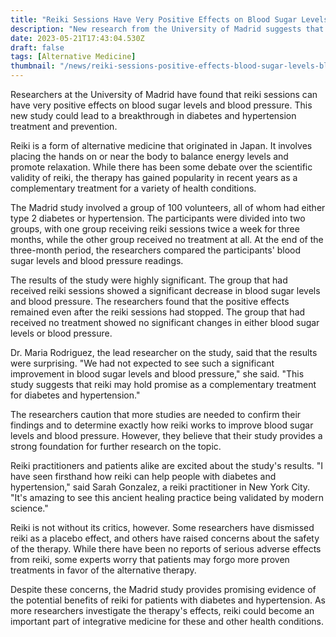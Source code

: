 ```yaml
---
title: "Reiki Sessions Have Very Positive Effects on Blood Sugar Levels and Blood Pressure"
description: "New research from the University of Madrid suggests that reiki sessions may have significant positive effects on blood sugar levels and blood pressure, offering promise for patients with diabetes and hypertension."
date: 2023-05-21T17:43:04.530Z
draft: false
tags: [Alternative Medicine]
thumbnail: "/news/reiki-sessions-positive-effects-blood-sugar-levels-blood-pressure/thumb.png"
---
```


Researchers at the University of Madrid have found that reiki sessions can have very positive effects on blood sugar levels and blood pressure. This new study could lead to a breakthrough in diabetes and hypertension treatment and prevention.

Reiki is a form of alternative medicine that originated in Japan. It involves placing the hands on or near the body to balance energy levels and promote relaxation. While there has been some debate over the scientific validity of reiki, the therapy has gained popularity in recent years as a complementary treatment for a variety of health conditions.

The Madrid study involved a group of 100 volunteers, all of whom had either type 2 diabetes or hypertension. The participants were divided into two groups, with one group receiving reiki sessions twice a week for three months, while the other group received no treatment at all. At the end of the three-month period, the researchers compared the participants' blood sugar levels and blood pressure readings.

The results of the study were highly significant. The group that had received reiki sessions showed a significant decrease in blood sugar levels and blood pressure. The researchers found that the positive effects remained even after the reiki sessions had stopped. The group that had received no treatment showed no significant changes in either blood sugar levels or blood pressure.

Dr. Maria Rodriguez, the lead researcher on the study, said that the results were surprising. "We had not expected to see such a significant improvement in blood sugar levels and blood pressure," she said. "This study suggests that reiki may hold promise as a complementary treatment for diabetes and hypertension."

The researchers caution that more studies are needed to confirm their findings and to determine exactly how reiki works to improve blood sugar levels and blood pressure. However, they believe that their study provides a strong foundation for further research on the topic.

Reiki practitioners and patients alike are excited about the study's results. "I have seen firsthand how reiki can help people with diabetes and hypertension," said Sarah Gonzalez, a reiki practitioner in New York City. "It's amazing to see this ancient healing practice being validated by modern science."

Reiki is not without its critics, however. Some researchers have dismissed reiki as a placebo effect, and others have raised concerns about the safety of the therapy. While there have been no reports of serious adverse effects from reiki, some experts worry that patients may forgo more proven treatments in favor of the alternative therapy.

Despite these concerns, the Madrid study provides promising evidence of the potential benefits of reiki for patients with diabetes and hypertension. As more researchers investigate the therapy's effects, reiki could become an important part of integrative medicine for these and other health conditions.